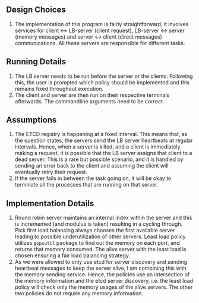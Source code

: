 ## Design Choices

1. The implementation of this program is fairly straightforward, it involves services for client <-> LB-server (client request), LB-server <-> server (memory messages) and server <-> client (direct messages) communications. All these servers are responsible for different tasks. 

## Running Details

1. The LB server needs to be run before the server or the clients. Following this, the user is prompted which policy should be implemented and this remains fixed throughout execution.
2. The client and server are then run on their respective terminals afterwards. The commandline arguments need to be correct.

## Assumptions

1. The ETCD registry is happening at a fixed interval. This means that, as the question states, the servers send the LB server heartbeats at regular intervals. Hence, when a server is killed, and a client is immediately making a request, it is possible that the LB server assigns that client to a dead server. This is a rare but possible scenario, and it is handled by sending an error back to the client and assuming the client will eventually retry their request.
2. If the server fails in between the task going on, it will be okay to terminate all the processes that are running on that server.

## Implementation Details

1. Round robin server maintains an internal index within the server and this is incremented (and modulus is taken) resulting in a cycling through. Pick first load balancing always chooses the first available server leading to possible underutilization of other servers. Least load policy utilizes ```gopsutil``` package to find out the memory on each port, and returns that memory consumed. The alive server with the least load is chosen ensuring a fair load balancing strategy.
2. As we were allowed to only use etcd for server discovery and sending heartbeat messages to keep the server alive, I am combining this with the memory sending service. Hence, the policies use an intersection of the memory information and the etcd server discovery, i.e. the least load policy will check only the memory usages of the alive servers. The other two policies do not require any memory information.